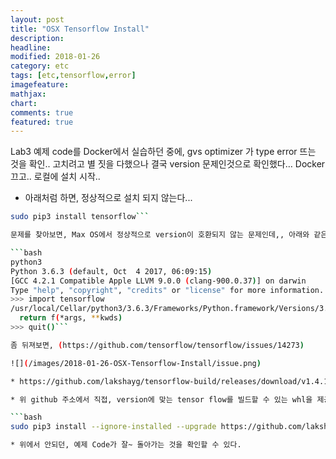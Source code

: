 ```yaml
---
layout: post
title: "OSX Tensorflow Install"
description:
headline:
modified: 2018-01-26
category: etc
tags: [etc,tensorflow,error]
imagefeature:
mathjax:
chart:
comments: true
featured: true
---
```



Lab3 예제 code를 Docker에서 실습하던 중에, gvs optimizer 가 type error 뜨는 것을 확인.. 고치려고 별 짓을 다했으나 결국 version 문제인것으로 확인했다… Docker 끄고.. 로컬에 설치 시작..

* 아래처럼 하면, 정상적으로 설치 되지 않는다...

```bash
sudo pip3 install tensorflow```

문제를 찾아보면, Max OS에서 정상적으로 version이 호환되지 않는 문제인데,, 아래와 같은 error 를 볼 수 있다.

```bash
python3
Python 3.6.3 (default, Oct  4 2017, 06:09:15)
[GCC 4.2.1 Compatible Apple LLVM 9.0.0 (clang-900.0.37)] on darwin
Type "help", "copyright", "credits" or "license" for more information.
>>> import tensorflow
/usr/local/Cellar/python3/3.6.3/Frameworks/Python.framework/Versions/3.6/lib/python3.6/importlib/_bootstrap.py:219: RuntimeWarning: compiletime version 3.5 of module 'tensorflow.python.framework.fast_tensor_util' does not match runtime version 3.6
  return f(*args, **kwds)
>>> quit()```

좀 뒤져보면, (https://github.com/tensorflow/tensorflow/issues/14273)

![](/images/2018-01-26-OSX-Tensorflow-Install/issue.png)

* https://github.com/lakshayg/tensorflow-build/releases/download/v1.4.1-macosx_10_12-py27-py36-avx-sse41-sse42/tensorflow-1.4.1-cp36-cp36m-macosx_10_12_x86_64.whl

* 위 github 주소에서 직접, version에 맞는 tensor flow를 빌드할 수 있는 whl을 제공하고 있다. 내  Mac 버전과, Python3 버전이 동일한 항목을 찾아 직접 다운로드 해주도록 한다.

```bash
sudo pip3 install --ignore-installed --upgrade https://github.com/lakshayg/tensorflow-build/raw/master/tensorflow-1.4.0-cp36-cp36m-macosx_10_12_x86_64.whl```

* 위에서 안되던, 예제 Code가 잘~ 돌아가는 것을 확인할 수 있다.



